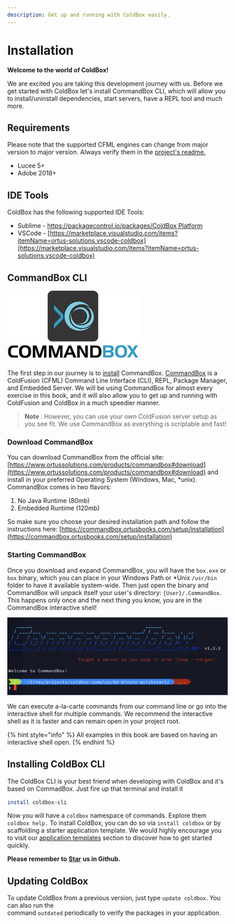 ```yaml
---
description: Get up and running with ColdBox easily.
---
```


# Installation

**Welcome to the world of ColdBox!**

We are excited you are taking this development journey with us. Before we get started with ColdBox let's install CommandBox CLI, which will allow you to install/uninstall dependencies, start servers, have a REPL tool and much more.

## Requirements

Please note that the supported CFML engines can change from major version to major version.  Always verify them in the [project's readme.](https://github.com/coldbox/coldbox-platform)

* Lucee 5+
* Adobe 2018+

## IDE Tools

ColdBox has the following supported IDE Tools:

* Sublime - [https://packagecontrol.io/packages/ColdBox Platform](https://packagecontrol.io/packages/ColdBox%20Platform)
* VSCode - [https://marketplace.visualstudio.com/items?itemName=ortus-solutions.vscode-coldbox](https://marketplace.visualstudio.com/items?itemName=ortus-solutions.vscode-coldbox)

## CommandBox CLI

![](../.gitbook/assets/CommandBoxLogo.png)

The first step in our journey is to [install](https://commandbox.ortusbooks.com/content/setup/installation.html) CommandBox. [CommandBox](https://www.ortussolutions.com/products/commandbox) is a ColdFusion (CFML) Command Line Interface (CLI), REPL, Package Manager, and Embedded Server. We will be using CommandBox for almost every exercise in this book, and it will also allow you to get up and running with ColdFusion and ColdBox in a much speedier manner.

> **Note** : However, you can use your own ColdFusion server setup as you see fit. We use CommandBox as everything is scriptable and fast!

### Download CommandBox

You can download CommandBox from the official site: [https://www.ortussolutions.com/products/commandbox#download](https://www.ortussolutions.com/products/commandbox#download) and install in your preferred Operating System (Windows, Mac, \*unix). CommandBox comes in two flavors:

1. No Java Runtime (80mb)
2. Embedded Runtime (120mb)

So make sure you choose your desired installation path and follow the instructions here: [https://commandbox.ortusbooks.com/setup/installation](https://commandbox.ortusbooks.com/setup/installation)

### Starting CommandBox

Once you download and expand CommandBox, you will have the `box.exe` or `box` binary, which you can place in your Windows Path or \*Unix `/usr/bin` folder to have it available system-wide. Then just open the binary and CommandBox will unpack itself your user's directory: `{User}/.CommandBox`. This happens only once and the next thing you know, you are in the CommandBox interactive shell!

![CommandBox Shell](<../.gitbook/assets/image (3) (1) (1).png>)

We can execute a-la-carte commands from our command line or go into the interactive shell for multiple commands. We recommend the interactive shell as it is faster and can remain open in your project root.

{% hint style="info" %}
All examples in this book are based on having an interactive shell open.
{% endhint %}

## Installing ColdBox CLI

The ColdBox CLI is your best friend when developing with ColdBox and it's based on CommadBox.  Just fire up that terminal and install it

```bash
install coldbox-cli
```

Now you will have a `coldbox` namespace of commands.  Explore them `coldbox help.` To install ColdBox, you can do so via `install coldbox` or by scaffolding a starter application template.  We would highly encourage you to visit our [application templates](../digging-deeper/recipes/application-templates.md) section to discover how to get started quickly.

**Please remember to** [**Star**](https://github.com/coldbox/coldbox-platform) **us in Github.**

## Updating ColdBox

To update ColdBox from a previous version, just type `update coldbox`.  You can also run the \
&#x20;command `outdated` periodically to verify the packages in your application.
